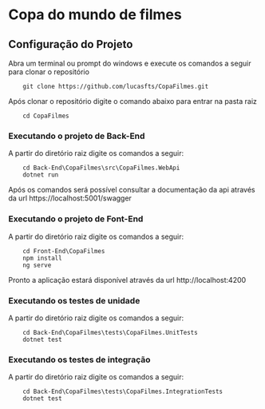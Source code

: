 # Copa do mundo de filmes

## Configuração do Projeto

Abra um terminal ou prompt do windows e execute os comandos a seguir para clonar o repositório
```
    git clone https://github.com/lucasfts/CopaFilmes.git
```
Após clonar o repositório digite o comando abaixo para entrar na pasta raiz
```
    cd CopaFilmes
```

### Executando o projeto de Back-End
A partir do diretório raiz digite os comandos a seguir:
```
    cd Back-End\CopaFilmes\src\CopaFilmes.WebApi
    dotnet run
```
Após os comandos será possível consultar a documentação da api através da url https://localhost:5001/swagger

### Executando o projeto de Font-End
A partir do diretório raiz digite os comandos a seguir:
```
    cd Front-End\CopaFilmes
    npm install
    ng serve
```
Pronto a aplicação estará disponível através da url http://localhost:4200

### Executando os testes de unidade
A partir do diretório raiz digite os comandos a seguir:
```
    cd Back-End\CopaFilmes\tests\CopaFilmes.UnitTests
    dotnet test
```

### Executando os testes de integração
A partir do diretório raiz digite os comandos a seguir:
```
    cd Back-End\CopaFilmes\tests\CopaFilmes.IntegrationTests
    dotnet test
```
